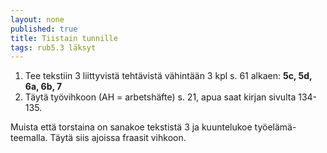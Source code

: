 ```yaml
---
layout: none
published: true
title: Tiistain tunnille
tags: rub5.3 läksyt
---
```

1. Tee tekstiin 3 liittyvistä tehtävistä vähintään 3 kpl s. 61 alkaen: **5c, 5d, 6a, 6b, 7**
2. Täytä työvihkoon (AH = arbetshäfte) s. 21, apua saat kirjan sivulta 134-135.

Muista että torstaina on sanakoe tekstistä 3 ja kuuntelukoe työelämä-teemalla. Täytä siis ajoissa fraasit vihkoon.
